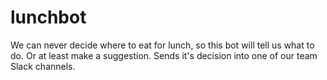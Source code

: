 # lunchbot
We can never decide where to eat for lunch, so this bot will tell us what to do. Or at least make a suggestion. Sends it's decision into one of our team Slack channels.
